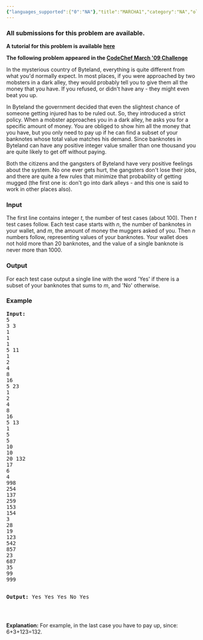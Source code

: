 ```yaml
---
{"languages_supported":{"0":"NA"},"title":"MARCHA1","category":"NA","old_version":true,"problem_code":"MARCHA1","tags":{"0":"NA"},"layout":"problem"}
---
```


<h3> All submissions for this problem are available. </h3>
<p><b>A tutorial for this problem is available <a title="here" href="/wiki/tutorial-paying">here</a></b></p>
<p><b>The following problem appeared in the <a href="/MARCH09/">CodeChef March '09 Challenge</a></b></p>
<p>In the mysterious country of Byteland, everything is quite different from what you'd   normally expect. In most places, if you were approached by two mobsters in a dark alley, they would   probably tell you to give them all the money that you have. If you refused, or didn't have any -   they might even beat you up.</p>
<p>In Byteland the government decided that even the slightest chance of someone getting injured has to be ruled out. So, they introduced a strict policy. When a mobster approaches you in a dark   alley, he asks you for a specific amount of money. You are obliged to show him all the money that   you have, but you only need to pay up if he can find a subset of your banknotes whose total value   matches his demand. Since banknotes in Byteland can have any positive integer value smaller than   one thousand you are quite likely to get off without paying.</p>
<p>Both the citizens and the gangsters of Byteland have very positive feelings about the system. No one ever   gets hurt, the gangsters don't lose their jobs, and there are quite a few rules that minimize that  probability of getting mugged (the first one is: don't go into dark alleys - and this one is said to work in other places also).</p>
<h3>Input</h3>
<p>The first line contains integer <i>t</i>, the number of test cases (about 100). Then <i>t</i> test cases follow. Each test case starts with <i>n</i>, the   number of banknotes in your wallet, and <i>m</i>, the amount of money the muggers asked of you. Then <i>n</i> numbers follow, representing values of your banknotes. Your wallet does not hold more than 20 banknotes, and the value of a single banknote is never more than 1000.</p>
<h3>Output</h3>
<p>For each test case output a single line with the word 'Yes' if there is a subset of your banknotes that sums  to <i>m</i>, and 'No' otherwise.</p>
<h3>Example</h3>
<pre><b>Input:</b>
5
3 3
1
1
1
5 11
1
2
4
8
16
5 23
1
2
4
8
16
5 13
1
5
5
10
10
20 132
17
6
4
998
254
137
259
153
154
3
28
19
123
542
857
23
687
35
99
999

<b>Output:</b>
Yes
Yes
Yes
No
Yes
</pre><p> </p>
<p><b>Explanation:</b> For example, in the last case you have to pay up, since: 6+3+123=132.</p>
    